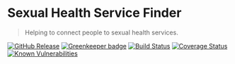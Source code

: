# Sexual Health Service Finder
> Helping to connect people to sexual health services.

[![GitHub Release](https://img.shields.io/github/release/nhsuk/sexual-health-service-finder.svg)](https://github.com/nhsuk/sexual-health-service-finder/releases/latest/)
[![Greenkeeper badge](https://badges.greenkeeper.io/nhsuk/sexual-health-service-finder.svg)](https://greenkeeper.io/)
[![Build Status](https://travis-ci.org/nhsuk/sexual-health-service-finder.svg?branch=master)](https://travis-ci.org/nhsuk/sexual-health-service-finder)
[![Coverage Status](https://coveralls.io/repos/github/nhsuk/sexual-health-service-finder/badge.svg?branch=master)](https://coveralls.io/github/nhsuk/sexual-health-service-finder?branch=master)
[![Known Vulnerabilities](https://snyk.io/test/github/nhsuk/sexual-health-service-finder/badge.svg)](https://snyk.io/test/github/nhsuk/sexual-health-service-finder)
